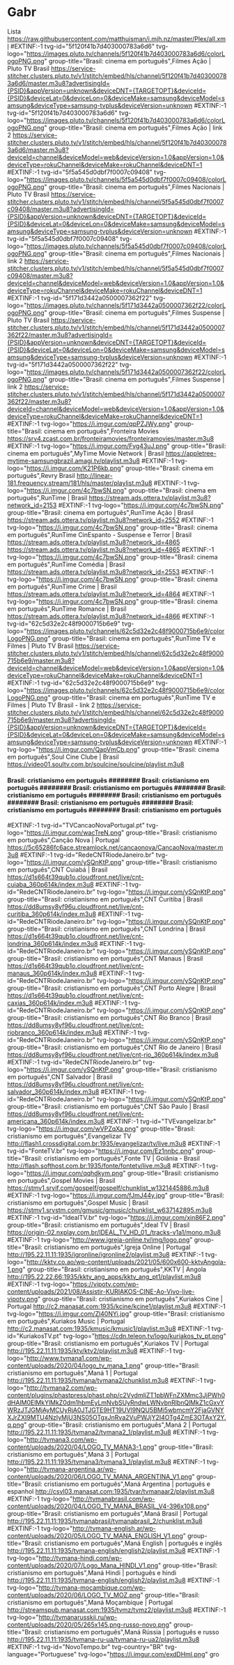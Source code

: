 # Gabr
Lista
https://raw.githubusercontent.com/matthuisman/i.mjh.nz/master/Plex/all.xml
#EXTINF:-1 tvg-id="5f120f41b7d403000783a6d6" tvg-logo="https://images.pluto.tv/channels/5f120f41b7d403000783a6d6/colorLogoPNG.png" group-title="Brasil: cinema em português",Filmes Ação | Pluto TV Brasil
https://service-stitcher.clusters.pluto.tv/v1/stitch/embed/hls/channel/5f120f41b7d403000783a6d6/master.m3u8?advertisingId={PSID}&appVersion=unknown&deviceDNT={TARGETOPT}&deviceId={PSID}&deviceLat=0&deviceLon=0&deviceMake=samsung&deviceModel=samsung&deviceType=samsung-tvplus&deviceVersion=unknown
#EXTINF:-1 tvg-id="5f120f41b7d403000783a6d6" tvg-logo="https://images.pluto.tv/channels/5f120f41b7d403000783a6d6/colorLogoPNG.png" group-title="Brasil: cinema em português",Filmes Ação | link 2
https://service-stitcher.clusters.pluto.tv/v1/stitch/embed/hls/channel/5f120f41b7d403000783a6d6/master.m3u8?deviceId=channel&deviceModel=web&deviceVersion=1.0&appVersion=1.0&deviceType=rokuChannel&deviceMake=rokuChannel&deviceDNT=1
#EXTINF:-1 tvg-id="5f5a545d0dbf7f0007c09408" tvg-logo="https://images.pluto.tv/channels/5f5a545d0dbf7f0007c09408/colorLogoPNG.png" group-title="Brasil: cinema em português",Filmes Nacionais | Pluto TV Brasil
https://service-stitcher.clusters.pluto.tv/v1/stitch/embed/hls/channel/5f5a545d0dbf7f0007c09408/master.m3u8?advertisingId={PSID}&appVersion=unknown&deviceDNT={TARGETOPT}&deviceId={PSID}&deviceLat=0&deviceLon=0&deviceMake=samsung&deviceModel=samsung&deviceType=samsung-tvplus&deviceVersion=unknown
#EXTINF:-1 tvg-id="5f5a545d0dbf7f0007c09408" tvg-logo="https://images.pluto.tv/channels/5f5a545d0dbf7f0007c09408/colorLogoPNG.png" group-title="Brasil: cinema em português",Filmes Nacionais | link 2
https://service-stitcher.clusters.pluto.tv/v1/stitch/embed/hls/channel/5f5a545d0dbf7f0007c09408/master.m3u8?deviceId=channel&deviceModel=web&deviceVersion=1.0&appVersion=1.0&deviceType=rokuChannel&deviceMake=rokuChannel&deviceDNT=1
#EXTINF:-1 tvg-id="5f171d3442a0500007362f22" tvg-logo="https://images.pluto.tv/channels/5f171d3442a0500007362f22/colorLogoPNG.png" group-title="Brasil: cinema em português",Filmes Suspense | Pluto TV Brasil 
https://service-stitcher.clusters.pluto.tv/v1/stitch/embed/hls/channel/5f171d3442a0500007362f22/master.m3u8?advertisingId={PSID}&appVersion=unknown&deviceDNT={TARGETOPT}&deviceId={PSID}&deviceLat=0&deviceLon=0&deviceMake=samsung&deviceModel=samsung&deviceType=samsung-tvplus&deviceVersion=unknown
#EXTINF:-1 tvg-id="5f171d3442a0500007362f22" tvg-logo="https://images.pluto.tv/channels/5f171d3442a0500007362f22/colorLogoPNG.png" group-title="Brasil: cinema em português",Filmes Suspense | link 2
https://service-stitcher.clusters.pluto.tv/v1/stitch/embed/hls/channel/5f171d3442a0500007362f22/master.m3u8?deviceId=channel&deviceModel=web&deviceVersion=1.0&appVersion=1.0&deviceType=rokuChannel&deviceMake=rokuChannel&deviceDNT=1
#EXTINF:-1 tvg-logo="https://i.imgur.com/qpPZJWy.png" group-title="Brasil: cinema em português",Fronteira Movies
https://srv4.zcast.com.br/fronteiramovies/fronteiramovies/master.m3u8
#EXTINF:-1 tvg-logo="https://i.imgur.com/Fvg43uJ.png" group-title="Brasil: cinema em português",MyTime Movie Network | Brasil
https://appletree-mytime-samsungbrazil.amagi.tv/playlist.m3u8
#EXTINF:-1 tvg-logo="https://i.imgur.com/K21P6kb.png" group-title="Brasil: cinema em português",Revry Brasil
http://linear-181.frequency.stream/181/hls/master/playlist.m3u8
#EXTINF:-1 tvg-logo="https://i.imgur.com/4c7bwSN.png" group-title="Brasil: cinema em português",RunTime | Brasil
https://stream.ads.ottera.tv/playlist.m3u8?network_id=2153
#EXTINF:-1 tvg-logo="https://i.imgur.com/4c7bwSN.png" group-title="Brasil: cinema em português",RunTime Ação | Brasil
https://stream.ads.ottera.tv/playlist.m3u8?network_id=2552
#EXTINF:-1 tvg-logo="https://i.imgur.com/4c7bwSN.png" group-title="Brasil: cinema em português",RunTime CinEspanto - Suspense e Terror | Brasil
https://stream.ads.ottera.tv/playlist.m3u8?network_id=4865
https://stream.ads.ottera.tv/playlist.m3u8?network_id=4865
#EXTINF:-1 tvg-logo="https://i.imgur.com/4c7bwSN.png" group-title="Brasil: cinema em português",RunTime Comédia | Brasil
https://stream.ads.ottera.tv/playlist.m3u8?network_id=2553
#EXTINF:-1 tvg-logo="https://i.imgur.com/4c7bwSN.png" group-title="Brasil: cinema em português",RunTime Crime | Brasil
https://stream.ads.ottera.tv/playlist.m3u8?network_id=4864
#EXTINF:-1 tvg-logo="https://i.imgur.com/4c7bwSN.png" group-title="Brasil: cinema em português",RunTime Romance | Brasil
https://stream.ads.ottera.tv/playlist.m3u8?network_id=4866
#EXTINF:-1 tvg-id="62c5d32e2c48f9000715b6e9" tvg-logo="https://images.pluto.tv/channels/62c5d32e2c48f9000715b6e9/colorLogoPNG.png" group-title="Brasil: cinema em português",RunTime TV e Filmes | Pluto TV Brasil
https://service-stitcher.clusters.pluto.tv/v1/stitch/embed/hls/channel/62c5d32e2c48f9000715b6e9/master.m3u8?deviceId=channel&deviceModel=web&deviceVersion=1.0&appVersion=1.0&deviceType=rokuChannel&deviceMake=rokuChannel&deviceDNT=1
#EXTINF:-1 tvg-id="62c5d32e2c48f9000715b6e9" tvg-logo="https://images.pluto.tv/channels/62c5d32e2c48f9000715b6e9/colorLogoPNG.png" group-title="Brasil: cinema em português",RunTime TV e Filmes | Pluto TV Brasil - link 2
https://service-stitcher.clusters.pluto.tv/v1/stitch/embed/hls/channel/62c5d32e2c48f9000715b6e9/master.m3u8?advertisingId={PSID}&appVersion=unknown&deviceDNT={TARGETOPT}&deviceId={PSID}&deviceLat=0&deviceLon=0&deviceMake=samsung&deviceModel=samsung&deviceType=samsung-tvplus&deviceVersion=unknown
#EXTINF:-1 tvg-logo="https://i.imgur.com/QapVmCb.png" group-title="Brasil: cinema em português",Soul Cine Clube | Brasil 
https://video01.soultv.com.br/soulcine/soulcine/playlist.m3u8
#### Brasil: cristianismo em português ######## Brasil: cristianismo em português ######## Brasil: cristianismo em português ######## Brasil: cristianismo em português ######## Brasil: cristianismo em português ######## Brasil: cristianismo em português ######## Brasil: cristianismo em português ######## Brasil: cristianismo em português ####
#EXTINF:-1 tvg-id="TVCancaoNovaPortugal.pt" tvg-logo="https://i.imgur.com/wacTreN.png" group-title="Brasil: cristianismo em português",Canção Nova | Portugal
https://5c65286fc6ace.streamlock.net/cancaonova/CancaoNova/master.m3u8
#EXTINF:-1 tvg-id="RedeCNTRiodeJaneiro.br" tvg-logo="https://i.imgur.com/ySQnKtP.png" group-title="Brasil: cristianismo em português",CNT Cuiabá | Brasil
https://d1s664t39qub1o.cloudfront.net/live/cnt-cuiaba_360p614k/index.m3u8
#EXTINF:-1 tvg-id="RedeCNTRiodeJaneiro.br" tvg-logo="https://i.imgur.com/ySQnKtP.png" group-title="Brasil: cristianismo em português",CNT Curitiba | Brasil
https://dd8umsy8yf96u.cloudfront.net/live/cnt-curitiba_360p614k/index.m3u8
#EXTINF:-1 tvg-id="RedeCNTRiodeJaneiro.br" tvg-logo="https://i.imgur.com/ySQnKtP.png" group-title="Brasil: cristianismo em português",CNT Londrina | Brasil
https://d1s664t39qub1o.cloudfront.net/live/cnt-londrina_360p614k/index.m3u8
#EXTINF:-1 tvg-id="RedeCNTRiodeJaneiro.br" tvg-logo="https://i.imgur.com/ySQnKtP.png" group-title="Brasil: cristianismo em português",CNT Manaus | Brasil
https://d1s664t39qub1o.cloudfront.net/live/cnt-manaus_360p614k/index.m3u8
#EXTINF:-1 tvg-id="RedeCNTRiodeJaneiro.br" tvg-logo="https://i.imgur.com/ySQnKtP.png" group-title="Brasil: cristianismo em português",CNT Porto Alegre | Brasil
https://d1s664t39qub1o.cloudfront.net/live/cnt-caxias_360p614k/index.m3u8
#EXTINF:-1 tvg-id="RedeCNTRiodeJaneiro.br" tvg-logo="https://i.imgur.com/ySQnKtP.png" group-title="Brasil: cristianismo em português",CNT Rio Branco | Brasil
https://dd8umsy8yf96u.cloudfront.net/live/cnt-riobranco_360p614k/index.m3u8
#EXTINF:-1 tvg-id="RedeCNTRiodeJaneiro.br" tvg-logo="https://i.imgur.com/ySQnKtP.png" group-title="Brasil: cristianismo em português",CNT Rio de Janeiro | Brasil
https://dd8umsy8yf96u.cloudfront.net/live/cnt-rio_360p614k/index.m3u8
#EXTINF:-1 tvg-id="RedeCNTRiodeJaneiro.br" tvg-logo="https://i.imgur.com/ySQnKtP.png" group-title="Brasil: cristianismo em português",CNT Salvador | Brasil
https://dd8umsy8yf96u.cloudfront.net/live/cnt-salvador_360p614k/index.m3u8
#EXTINF:-1 tvg-id="RedeCNTRiodeJaneiro.br" tvg-logo="https://i.imgur.com/ySQnKtP.png" group-title="Brasil: cristianismo em português",CNT São Paulo | Brasil
https://dd8umsy8yf96u.cloudfront.net/live/cnt-americana_360p614k/index.m3u8
#EXTINF:-1 tvg-id="TVEvangelizar.br" tvg-logo="https://i.imgur.com/wVPZqXa.png" group-title="Brasil: cristianismo em português",Evangelizar TV
http://flash1.crossdigital.com.br:1935/evangelizar/tv/live.m3u8
#EXTINF:-1 tvg-id="FonteTV.br" tvg-logo="https://i.imgur.com/Ez1nnbc.png" group-title="Brasil: cristianismo em português",Fonte TV | Goiânia - Brasil
http://flash.softhost.com.br:1935/fonte/fontetv/live.m3u8
#EXTINF:-1 tvg-logo="https://i.imgur.com/qqhdkym.png" group-title="Brasil: cristianismo em português",Gospel Movies | Brasil
https://stmv1.srvif.com/gospelf/gospelf/chunklist_w1321445886.m3u8
#EXTINF:-1 tvg-logo="https://i.imgur.com/fJmJ44y.jpg" group-title="Brasil: cristianismo em português",Gospel Music | Brasil
https://stmv1.srvstm.com/gmusic/gmusic/chunklist_w637142895.m3u8
#EXTINF:-1 tvg-id="IdealTV.br" tvg-logo="https://i.imgur.com/xin86F2.png" group-title="Brasil: cristianismo em português",Ideal TV | Brasil
https://origin-02.nxplay.com.br/IDEAL_TV_HD_01_/tracks-v1a1/mono.m3u8
#EXTINF:-1 tvg-logo="http://www.igreja-online.tv/img/logo.png" group-title="Brasil: cristianismo em português",Igreja Online | Portugal 
http://195.22.11.11:1935/igronline/igronline2/playlist.m3u8
#EXTINF:-1 tvg-logo="http://kktv.co.ao/wp-content/uploads/2021/05/600x600-kktvAngola-1.png" group-title="Brasil: cristianismo em português",KKTV | Angola
http://195.22.22.66:1935/kktv_ang_apps/kktv_ang_pt1/playlist.m3u8
#EXTINF:-1 tvg-logo="https://vipotv.com/wp-content/uploads/2021/08/Assistir-KURIAKOS-CINE-Ao-Vivo-live-vipotv.png" group-title="Brasil: cristianismo em português",Kuriakos Cine | Portugal
http://c2.manasat.com:1935/kcine/kcine1/playlist.m3u8
#EXTINF:-1 tvg-logo="https://i.imgur.com/Zl40NYi.jpg" group-title="Brasil: cristianismo em português",Kuriakos Music | Portugal
http://c2.manasat.com:1935/kmusic/kmusic1/playlist.m3u8
#EXTINF:-1 tvg-id="KuriakosTV.pt" tvg-logo="https://cdn.teleon.tv/logo/kuriakos_tv_pt.png" group-title="Brasil: cristianismo em português",Kuriakos TV | Portugal 
http://195.22.11.11:1935/ktv/ktv2/playlist.m3u8
#EXTINF:-1 tvg-logo="http://www.tvmana1.com/wp-content/uploads/2020/04/logo_tv_mana_1.png" group-title="Brasil: cristianismo em português",Maná 1 | Portugal
http://195.22.11.11:1935/tvmana/tvmana2/chunklist.m3u8
#EXTINF:-1 tvg-logo="http://tvmana2.com/wp-content/plugins/phastpress/phast.php/c2VydmljZT1pbWFnZXMmc3JjPWh0dHAlM0ElMkYlMkZ0dm1hbmEyLmNvbSUyRndwLWNvbnRlbnQlMkZ1cGxvYWRzJTJGMjAyMCUyRjA0JTJGTE9HT19UVl9NQU5BMi5wbmcmY2FjaGVNYXJrZXI9MTU4NzIyMjU3NS05OTgxJnRva2VuPWJjY2I4OTg4ZmE3OTAxY2Y.q.png" group-title="Brasil: cristianismo em português",Maná 2 | Portugal
http://195.22.11.11:1935/tvmana2/tvmana2_1/playlist.m3u8
#EXTINF:-1 tvg-logo="http://tvmana3.com/wp-content/uploads/2020/04/LOGO_TV_MANA3-1.png" group-title="Brasil: cristianismo em português",Maná 3 | Portugal
http://195.22.11.11:1935/tvmana3/tvmana3_1/playlist.m3u8
#EXTINF:-1 tvg-logo="http://tvmana-argentina.ar/wp-content/uploads/2020/06/LOGO_TV_MANA_ARGENTINA_V1.png" group-title="Brasil: cristianismo em português",Maná Argentina | português e espanhol
http://csvl03.manasat.com:1935/tvar/tvmanaar2/playlist.m3u8
#EXTINF:-1 tvg-logo="http://tvmanabrasil.com/wp-content/uploads/2020/04/LOGO_TV_MANA_BRASIL_V4-396x108.png" group-title="Brasil: cristianismo em português",Maná Brasil | Portugal
http://195.22.11.11:1935/tvmanabrasil/tvmanabrasil_2/chunklist.m3u8
#EXTINF:-1 tvg-logo="http://tvmana-english.ar/wp-content/uploads/2020/05/LOGO_TV_MANA_ENGLISH_V1.png" group-title="Brasil: cristianismo em português",Maná English | português e inglês
http://195.22.11.11:1935/tvmana-english/english2/playlist.m3u8
#EXTINF:-1 tvg-logo="http://tvmana-hindi.com/wp-content/uploads/2020/07/Logo_Mana_HINDI_V1.png" group-title="Brasil: cristianismo em português",Maná Hindi | português e hindi
http://195.22.11.11:1935/tvmana-english/english2/playlist.m3u8
#EXTINF:-1 tvg-logo="http://tvmana-mocambique.com/wp-content/uploads/2020/06/LOGO_TV_MOZ.png" group-title="Brasil: cristianismo em português",Maná Moçambique | Portugal
http://streamspub.manasat.com:1935/tvmz/tvmz2/playlist.m3u8
#EXTINF:-1 tvg-logo="http://tvmanarusskii.ru/wp-content/uploads/2020/05/265x145.png-russo-novo.png" group-title="Brasil: cristianismo em português",Maná Rússia | português e russo
http://195.22.11.11:1935/tvmana-ru-ua/tvmana-ru-ua2/playlist.m3u8
#EXTINF:-1 tvg-id="NovoTempo.br" tvg-country="BR" tvg-language="Portuguese" tvg-logo="https://i.imgur.com/exdDHml.png" gro
